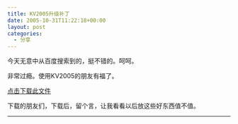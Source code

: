 ```yaml
---
title: KV2005升级补丁
date: 2005-10-31T11:22:18+00:00
layout: post
categories:
  - 分享
---
```

今天无意中从百度搜索到的，挺不错的。呵呵。

非常过瘾。使用KV2005的朋友有福了。

[点击下载此文件](attachments/month_0510/92005103019213.rar)

下载的朋友们，下载后，留个言，让我看看以后放这些好东西值不值。

---